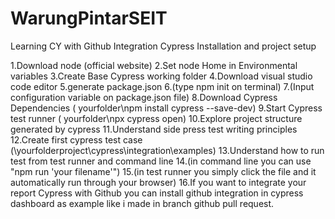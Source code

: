 # WarungPintarSEIT
Learning CY with Github Integration
Cypress Installation and project setup

1.Download node (official website)
2.Set node Home in Environmental variables
3.Create Base Cypress working folder
4.Download visual studio code editor
5.generate package.json
6.(type npm init on terminal)
7.(Input configuration variable on package.json file)
8.Download Cypress Dependencies ( yourfolder\npm install cypress --save-dev)
9.Start Cypress test runner ( yourfolder\npx cypress open)
10.Explore project structure generated by cypress
11.Understand side press test writing principles
12.Create first cypress test case (\yourfolderproject\cypress\integration\examples)
13.Understand how to run test from test runner and command line
14.(in command line you can use "npm run 'your filename'")
15.(in test runner you simply click the file and it automatically run through your browser)
16.If you want to integrate your report Cypress with Github you can install github integration in cypress dashboard as example like i made in branch github pull request.
